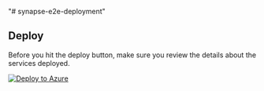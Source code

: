 "# synapse-e2e-deployment" 

## Deploy

Before you hit the deploy button, make sure you review the details about the services deployed.

[![Deploy to Azure](https://aka.ms/deploytoazurebutton)](https://portal.azure.com/#blade/Microsoft_Azure_CreateUIDef/CustomDeploymentBlade/uri/https://raw.githubusercontent.com/iomegak12/synapse-e2e-deployment/main/Deploy/AzureAnalyticsE2E.json/uiFormDefinitionUri/https://raw.githubusercontent.com/iomegak12/synapse-e2e-deployment/main/Deploy/createUiDefinition.json)
